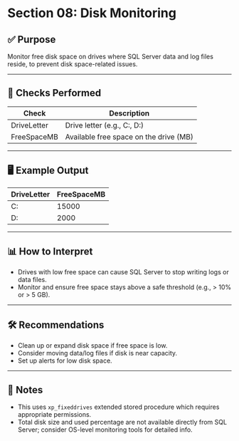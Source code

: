 # Section 08: Disk Monitoring

## ✅ Purpose

Monitor free disk space on drives where SQL Server data and log files reside, to prevent disk space-related issues.

---

## 🧪 Checks Performed

| Check       | Description                          |
|-------------|------------------------------------|
| DriveLetter | Drive letter (e.g., C:, D:)         |
| FreeSpaceMB | Available free space on the drive (MB) |

---

## 🖥️ Example Output

| DriveLetter | FreeSpaceMB |
|-------------|-------------|
| C:          | 15000       |
| D:          | 2000        |

---

## 📊 How to Interpret

- Drives with low free space can cause SQL Server to stop writing logs or data files.
- Monitor and ensure free space stays above a safe threshold (e.g., > 10% or > 5 GB).

---

## 🛠️ Recommendations

- Clean up or expand disk space if free space is low.
- Consider moving data/log files if disk is near capacity.
- Set up alerts for low disk space.

---

## 📌 Notes

- This uses `xp_fixeddrives` extended stored procedure which requires appropriate permissions.
- Total disk size and used percentage are not available directly from SQL Server; consider OS-level monitoring tools for detailed info.
